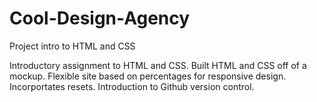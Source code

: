 # Cool-Design-Agency
Project intro to HTML and CSS

Introductory assignment to HTML and CSS. Built HTML and CSS off of a mockup. Flexible site based on percentages for responsive design. Incorportates resets. Introduction to Github version control.
